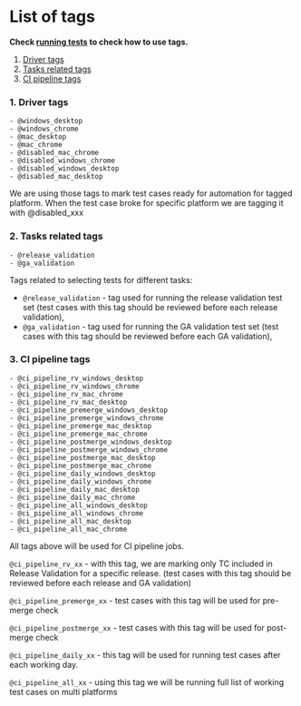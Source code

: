 # List of tags

**Check [running tests](running_tests.md) to check  how to use tags.** 

1. [Driver tags](#driver_tags)
1. [Tasks related tags](#tasks_related_tags)
1. [CI pipeline tags](#CI_pipeline_tags)

<a name="driver_tags"></a>
### 1. Driver tags

  ```
  - @windows_desktop
  - @windows_chrome
  - @mac_desktop
  - @mac_chrome
  - @disabled_mac_chrome
  - @disabled_windows_chrome
  - @disabled_windows_desktop
  - @disabled_mac_desktop
  ```
   We are using those tags to mark test cases ready for automation for tagged platform. When the test case broke 
   for specific platform we are tagging it with @disabled_xxx


<a name="#tasks_related_tags"></a>    
### 2. Tasks related tags

   ```
   - @release_validation
   - @ga_validation
   ```
Tags related to selecting tests for different tasks:

- `@release_validation` - tag used for running the release validation test set (test cases with this tag should
  be reviewed before each release validation),
- `@ga_validation` - tag used for running the GA validation test set (test cases with this tag should be reviewed
  before each GA validation),

<a name="CI_pipeline_tags"></a>
### 3. CI pipeline tags
   ```
   - @ci_pipeline_rv_windows_desktop
   - @ci_pipeline_rv_windows_chrome
   - @ci_pipeline_rv_mac_chrome
   - @ci_pipeline_rv_mac_desktop
   - @ci_pipeline_premerge_windows_desktop
   - @ci_pipeline_premerge_windows_chrome
   - @ci_pipeline_premerge_mac_desktop
   - @ci_pipeline_premerge_mac_chrome
   - @ci_pipeline_postmerge_windows_desktop
   - @ci_pipeline_postmerge_windows_chrome
   - @ci_pipeline_postmerge_mac_desktop
   - @ci_pipeline_postmerge_mac_chrome
   - @ci_pipeline_daily_windows_desktop
   - @ci_pipeline_daily_windows_chrome
   - @ci_pipeline_daily_mac_desktop
   - @ci_pipeline_daily_mac_chrome
   - @ci_pipeline_all_windows_desktop
   - @ci_pipeline_all_windows_chrome
   - @ci_pipeline_all_mac_desktop
   - @ci_pipeline_all_mac_chrome
   ```
   All tags above will be used for CI pipeline jobs. 

   `@ci_pipeline_rv_xx`  - with this tag, we are marking only TC included in Release Validation for a specific release.
                           (test cases with this tag should be reviewed before each release and GA validation)

   `@ci_pipeline_premerge_xx` - test cases with this tag will be used for pre-merge check

   `@ci_pipeline_postmerge_xx` - test cases with this tag will be used for post-merge check

   `@ci_pipeline_daily_xx` - this tag will be used for running test cases after each working day. 

   `@ci_pipeline_all_xx` - using this  tag we will  be  running full list of working test cases on multi platforms
